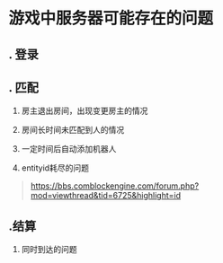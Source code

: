 # 游戏中服务器可能存在的问题

## . 登录

## . 匹配

1. 房主退出房间，出现变更房主的情况

2. 房间长时间未匹配到人的情况

3. 一定时间后自动添加机器人

4. entityid耗尽的问题

> <https://bbs.comblockengine.com/forum.php?mod=viewthread&tid=6725&highlight=id>

## .结算

1. 同时到达的问题